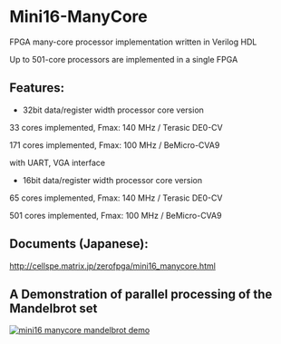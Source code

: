 # Mini16-ManyCore

FPGA many-core processor implementation written in Verilog HDL

Up to 501-core processors are implemented in a single FPGA

## Features:

- 32bit data/register width processor core version

33 cores implemented, Fmax: 140 MHz / Terasic DE0-CV

171 cores implemented, Fmax: 100 MHz / BeMicro-CVA9

with UART, VGA interface

- 16bit data/register width processor core version

65 cores implemented, Fmax: 140 MHz / Terasic DE0-CV

501 cores implemented, Fmax: 100 MHz / BeMicro-CVA9

## Documents (Japanese):

http://cellspe.matrix.jp/zerofpga/mini16_manycore.html

## A Demonstration of parallel processing of the Mandelbrot set

[![mini16 manycore mandelbrot demo](https://img.youtube.com/vi/qd9qpuM_cWg/0.jpg)](https://www.youtube.com/watch?v=qd9qpuM_cWg)
